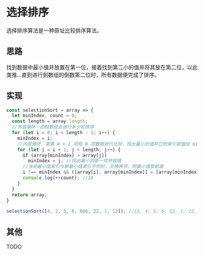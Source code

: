# 选择排序

选择排序算法是一种原址比较排序算法。

## 思路

找到数据中最小值并放置在第一位，接着找到第二小的值并将其放在第二位，以此类推...直到进行到数组的倒数第二位时，所有数据便完成了排序。

## 实现

```JavaScript
const selectionSort = array => {
  let minIndex, count = 0;
  const length = array.length;
  //外层循环：控制数组会进行多少轮排序
  for (let i = 0; i < length - 1; i++) {
    minIndex = i;
    //内层循环：拿第 N + 1 项和 N 项数据进行比较，找出最小的值并它的索引赋值给 minIndex
    for (let j = i + 1; j < length; j++) {
      if (array[minIndex] > array[j]) 
        minIndex = j; //找出最小的那一项并赋值
      //当前最小值索引与新最小值索引不同时，交换两项，把最小值放前面
      i !== minIndex && ([array[i], array[minIndex]] = [array[minIndex], array[i]]); 
      console.log(++count); //28
    }
  }
  return array;
}

selectionSort([4, 2, 5, 6, 666, 22, 1, 12]); //[2, 4, 5, 6, 12, 1, 22, 666]
```

## 其他

TODO
